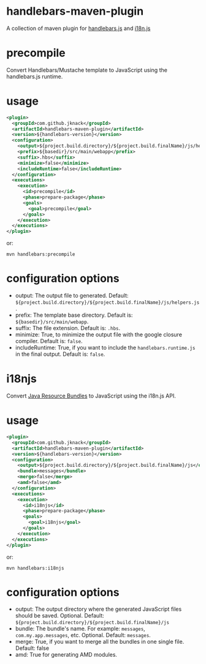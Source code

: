 handlebars-maven-plugin
======

A collection of maven plugin for [handlebars.js](http://handlebarsjs.com/) and [i18n.js](https://github.com/fnando/i18n-js)

precompile
======
Convert Handlebars/Mustache template to JavaScript using the handlebars.js runtime.

usage
======

```xml
<plugin>
  <groupId>com.github.jknack</groupId>
  <artifactId>handlebars-maven-plugin</artifactId>
  <version>${handlebars-version}</version>
  <configuration>
    <output>${project.build.directory}/${project.build.finalName}/js/helpers.js</output>
    <prefix>${basedir}/src/main/webapp</prefix>
    <suffix>.hbs</suffix>
    <minimize>false</minimize>
    <includeRuntime>false</includeRuntime>
  </configuration>
  <executions>
    <execution>
      <id>precompile</id>
      <phase>prepare-package</phase>
      <goals>
        <goal>precompile</goal>
      </goals>
    </execution>
  </executions>
</plugin>
```

or:

```
mvn handlebars:precompile
```

configuration options
======

* output: The output file to generated. Default: ```${project.build.directory}/${project.build.finalName}/js/helpers.js```.
* prefix: The template base directory. Default is: ```${basedir}/src/main/webapp```.
* suffix: The file extension. Default is: ```.hbs```.
* minimize: True, to minimize the output file with the google closure compiler. Default is: ```false```.
* includeRuntime: True, if you want to include the ```handlebars.runtime.js``` in the final output. Default is: ```false```.

i18njs
======
Convert [Java Resource Bundles](docs.oracle.com/javase/6/docs/api/java/util/ResourceBundle.html) to JavaScript using the i18n.js API.

usage
======

```xml
<plugin>
  <groupId>com.github.jknack</groupId>
  <artifactId>handlebars-maven-plugin</artifactId>
  <version>${handlebars-version}</version>
  <configuration>
    <output>${project.build.directory}/${project.build.finalName}/js</output>
    <bundle>messages</bundle>
    <merge>false</merge>
    <amd>false</amd>
  </configuration>
  <executions>
    <execution>
      <id>i18njs</id>
      <phase>prepare-package</phase>
      <goals>
        <goal>i18njs</goal>
      </goals>
    </execution>
  </executions>
</plugin>
```

or:

```
mvn handlebars:i18njs
```

configuration options
======

* output: The output directory where the generated JavaScript files should be saved. Optional. Default: ```${project.build.directory}/${project.build.finalName}/js```
* bundle: The bundle's name. For example: ```messages```, ```com.my.app.messages```, etc. Optional. Default: ```messages```.
* merge: True, if you want to merge all the bundles in one single file. Default: false
* amd: True for generating AMD modules.

